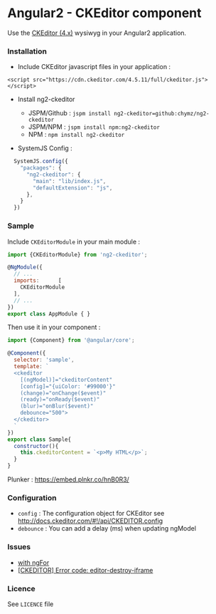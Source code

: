# Angular2 - CKEditor component

Use the [CKEditor (4.x)](http://ckeditor.com/) wysiwyg in your Angular2 application.

### <a name="install"></a>Installation

- Include CKEditor javascript files in your application :
```
<script src="https://cdn.ckeditor.com/4.5.11/full/ckeditor.js"></script>
```

- Install ng2-ckeditor
  - JSPM/Github : ```jspm install ng2-ckeditor=github:chymz/ng2-ckeditor```
  - JSPM/NPM : ```jspm install npm:ng2-ckeditor```
  - NPM : ```npm install ng2-ckeditor```


- SystemJS Config :
```javascript
  SystemJS.config({
    "packages": {
      "ng2-ckeditor": {
        "main": "lib/index.js",
        "defaultExtension": "js",
      },
    }
  })
```

### <a name="sample"></a>Sample

Include `CKEditorModule` in your main module :

```javascript
import {CKEditorModule} from 'ng2-ckeditor';

@NgModule({
  // ...
  imports:      [
    CKEditorModule
  ],
  // ...
})
export class AppModule { }
```

Then use it in your component :

```javascript
import {Component} from '@angular/core';

@Component({
  selector: 'sample',
  template: `
  <ckeditor
    [(ngModel)]="ckeditorContent"
    [config]="{uiColor: '#99000'}"
    (change)="onChange($event)"
    (ready)="onReady($event)"
    (blur)="onBlur($event)"
    debounce="500">
  </ckeditor>
  `
})
export class Sample{
  constructor(){
    this.ckeditorContent = `<p>My HTML</p>`;
  }
}
```

Plunker : https://embed.plnkr.co/hnB0R3/

### <a name="config"></a>Configuration

* `config` : The configuration object for CKEditor see http://docs.ckeditor.com/#!/api/CKEDITOR.config
* `debounce` : You can add a delay (ms) when updating ngModel

### <a name="issues"></a>Issues
- [with ngFor](https://github.com/chymz/ng2-ckeditor/issues/23)
- [[CKEDITOR] Error code: editor-destroy-iframe](https://github.com/chymz/ng2-ckeditor/issues/24)

### <a name="licence"></a>Licence
See `LICENCE` file
